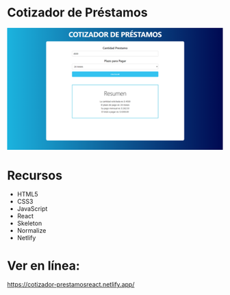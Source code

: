 # Cotizador de Préstamos
![](./prestamos-min.png)

# Recursos
- HTML5
- CSS3
- JavaScript
- React
- Skeleton
- Normalize
- Netlify

# Ver en línea:
https://cotizador-prestamosreact.netlify.app/